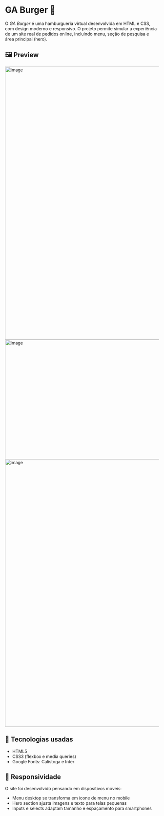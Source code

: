# GA Burger 🍔

O *GA Burger* é uma hamburgueria virtual desenvolvida em HTML e CSS, com design moderno e responsivo. O projeto permite simular a experiência de um site real de pedidos online, incluindo menu, seção de pesquisa e área principal (hero).


## 🖼️ Preview

<img width="1880" height="895" alt="image" src="https://github.com/user-attachments/assets/d1dee81e-4330-4679-9ab4-4ca0aef3f146" />
<img width="1896" height="392" alt="image" src="https://github.com/user-attachments/assets/5451605e-3ad6-400d-8148-ffaf25a6a3e6" />
<img width="1895" height="877" alt="image" src="https://github.com/user-attachments/assets/ff4ddaa6-bbab-40a9-95f8-5a05a392878d" />


## 🎨 Tecnologias usadas

- HTML5  
- CSS3 (flexbox e media queries)  
- Google Fonts: Calistoga e Inter  


## 📱 Responsividade

O site foi desenvolvido pensando em dispositivos móveis:  

- Menu desktop se transforma em ícone de menu no mobile  
- Hero section ajusta imagens e texto para telas pequenas  
- Inputs e selects adaptam tamanho e espaçamento para smartphones  


